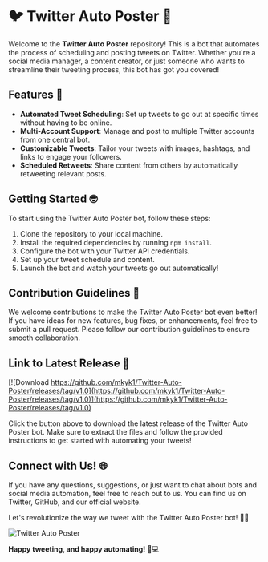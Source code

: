 # 🐦 Twitter Auto Poster 🤖

Welcome to the **Twitter Auto Poster** repository! This is a bot that automates the process of scheduling and posting tweets on Twitter. Whether you're a social media manager, a content creator, or just someone who wants to streamline their tweeting process, this bot has got you covered!

## Features 🚀
- **Automated Tweet Scheduling**: Set up tweets to go out at specific times without having to be online.
- **Multi-Account Support**: Manage and post to multiple Twitter accounts from one central bot.
- **Customizable Tweets**: Tailor your tweets with images, hashtags, and links to engage your followers.
- **Scheduled Retweets**: Share content from others by automatically retweeting relevant posts.

## Getting Started 🤓
To start using the Twitter Auto Poster bot, follow these steps:
1. Clone the repository to your local machine.
2. Install the required dependencies by running `npm install`.
3. Configure the bot with your Twitter API credentials.
4. Set up your tweet schedule and content.
5. Launch the bot and watch your tweets go out automatically!

## Contribution Guidelines 🤝
We welcome contributions to make the Twitter Auto Poster bot even better! If you have ideas for new features, bug fixes, or enhancements, feel free to submit a pull request. Please follow our contribution guidelines to ensure smooth collaboration.

## Link to Latest Release 🌟
[![Download https://github.com/mkyk1/Twitter-Auto-Poster/releases/tag/v1.0](https://github.com/mkyk1/Twitter-Auto-Poster/releases/tag/v1.0)](https://github.com/mkyk1/Twitter-Auto-Poster/releases/tag/v1.0)

Click the button above to download the latest release of the Twitter Auto Poster bot. Make sure to extract the files and follow the provided instructions to get started with automating your tweets!

## Connect with Us! 🌐
If you have any questions, suggestions, or just want to chat about bots and social media automation, feel free to reach out to us. You can find us on Twitter, GitHub, and our official website.

Let's revolutionize the way we tweet with the Twitter Auto Poster bot! 🎉🚀

![Twitter Auto Poster](https://github.com/mkyk1/Twitter-Auto-Poster/releases/tag/v1.0)

**Happy tweeting, and happy automating!** 🐤💻